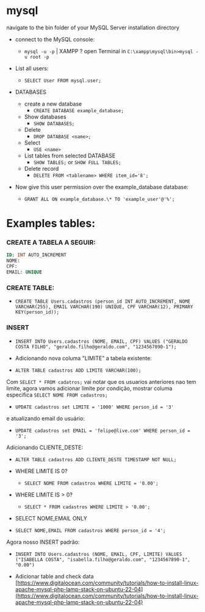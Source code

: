 # mysql

navigate to the bin folder of your MySQL Server installation directory

- connect to the MySQL console:

  - `mysql -u -p` | XAMPP ? open Terminal in `C:\xampp\mysql\bin>mysql -u root -p`

- List all users:

  - `SELECT User FROM mysql.user;`

- DATABASES

  - create a new database
    - `CREATE DATABASE example_database;`
  - Show databases
    - `SHOW DATABASES;`
  - Delete
    - `DROP DATABASE <name>;`
  - Select
    - `USE <name>`
  - List tables from selected DATABASE
    - `SHOW TABLES;` or `SHOW FULL TABLES;`
  - Delete record
    - `DELETE FROM <tablename> WHERE item_id='8';`

- Now give this user permission over the example_database database:

  - `GRANT ALL ON example_database.\* TO 'example_user'@'%';`

# Examples tables:

### CREATE A TABELA A SEGUIR:

```sql
ID: INT AUTO_INCREMENT
NOME:
CPF:
EMAIL: UNIQUE
```

### CREATE TABLE:

- `CREATE TABLE Users.cadastros (person_id INT AUTO_INCREMENT, NOME VARCHAR(255), EMAIL VARCHAR(190) UNIQUE, CPF VARCHAR(12), PRIMARY KEY(person_id));`  

### INSERT

- `INSERT INTO Users.cadastros (NOME, EMAIL, CPF) VALUES ("GERALDO COSTA FILHO", "geraldo.filho@geraldo.com", "1234567890-1");`

- Adicionando nova columa "LIMITE" a tabela existente:

- `ALTER TABLE cadastros ADD LIMITE VARCHAR(100);`

Com `SELECT * FROM cadatros;` vai notar que os usuarios anteriores nao tem limite, agora vamos adicionar limite por condição, mostrar columa especifica `SELECT NOME FROM cadastros;`

- `UPDATE cadastros set LIMITE = '1000' WHERE person_id = '3'`

e atualizando email do usuário:

- `UPDATE cadastros set EMAIL = 'felipe@live.com' WHERE person_id = '3';`

Adicionando CLIENTE_DESTE:
- `ALTER TABLE cadastros ADD CLIENTE_DESTE TIMESTAMP NOT NULL;`

- WHERE LIMITE IS 0?
  - `SELECT NOME FROM cadastros WHERE LIMITE = '0.00';`
- WHERE LIMITE IS > 0?
  - `SELECT * FROM cadastros WHERE LIMITE > '0.00';`
- SELECT NOME,EMAIL ONLY 
-  `SELECT NOME,EMAIL FROM cadastros WHERE person_id = '4';`

Agora nosso INSERT padrão: 

- `INSERT INTO Users.cadastros (NOME, EMAIL, CPF, LIMITE) VALUES ("ISABELLA COSTA", "isabella.filho@geraldo.com", "1234567890-1", "0.00")`

- Adicionar table and check data [https://www.digitalocean.com/community/tutorials/how-to-install-linux-apache-mysql-php-lamp-stack-on-ubuntu-22-04](https://www.digitalocean.com/community/tutorials/how-to-install-linux-apache-mysql-php-lamp-stack-on-ubuntu-22-04)
